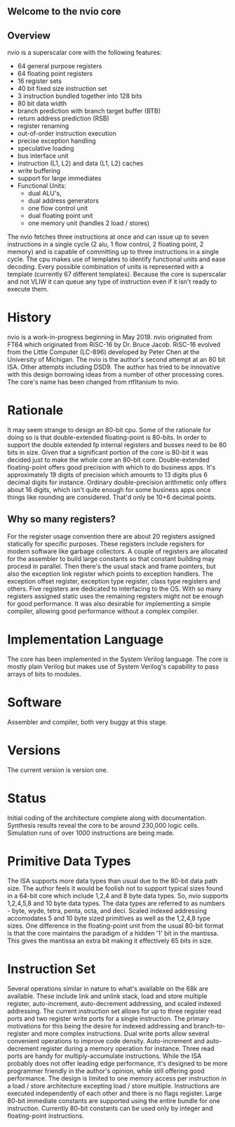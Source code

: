 ## Welcome to the nvio core

## Overview
nvio is a superscalar core with the following features:
- 64 general purpose registers
- 64 floating point registers
- 16 register sets
- 40 bit fixed size instruction set
- 3 instruction bundled together into 128 bits
- 80 bit data width
- branch prediction with branch target buffer (BTB)
- return address prediction (RSB)
- register renaming
- out-of-order instruction execution
- precise exception handling
- speculative loading
- bus interface unit
- instruction (L1, L2) and data (L1, L2) caches
- write buffering
- support for large immediates
- Functional Units:
	- dual ALU's,
	- dual address generators
	- one flow control unit
	- dual floating point unit
	- one memory unit (handles 2 load / stores)

The nvio fetches three instructions at once and can issue up to seven instructions in a single cycle (2 alu, 1 flow control, 2 floating point, 2 memory) and is capable of committing up to three instructions in a single cycle. The cpu makes use of templates to identify functional units and ease decoding. Every possible combination of units is represented with a template (currently 67 different templates). Because the core is superscalar and not VLIW it can queue any type of instruction even if it isn't ready to execute them. 

# History
nvio is a work-in-progress beginning in May 2019. nvio originated from FT64 which originated from RiSC-16 by Dr. Bruce Jacob. RiSC-16 evolved from the Little Computer (LC-896) developed by Peter Chen at the University of Michigan. The nvio is the author's second attempt at an 80 bit ISA. Other attempts including DSD9. The author has tried to be innovative with this design borrowing ideas from a number of other processing cores. The core's name has been changed from rtfItanium to nvio.

# Rationale
It may seem strange to design an 80-bit cpu. Some of the rationale for doing so is that double-extended floating-point is 80-bits. In order to support the double extended fp internal registers and busses need to be 80 bits in size. Given that a significant portion of the core is 80-bit it was decided just to make the whole core an 80-bit core. Double-extended floating-point offers good precision with which to do business apps. It's approximately 19 digits of precision which amounts to 13 digits plus 6 decimal digits for instance. Ordinary double-precision arithmetic only offers about 16 digits, which isn't quite enough for some business apps once things like rounding are considered. That'd only be 10+6 decimal points. 

## Why so many registers?
For the register usage convention there are about 20 registers assigned statically for specific purposes. These registers include registers for modern software like garbage collectors. A couple of registers are allocated for the assembler to build large constants so that constant building may procesd in parallel. Then there's the usual stack and frame pointers, but also the exception link register which points to exception handlers. The exception offset register, exception type register, class type registers and others. Five registers are dedicated to interfacing to the OS. With so many registers assigned static uses the remaining registers might not be enough for good performance. It was also desirable for implementing a simple compiler, allowing good performance without a complex compiler.

# Implementation Language
The core has been implemented in the System Verilog language. The core is mostly plain Verilog but makes use of System Verilog's capability to pass arrays of bits to modules.

# Software
Assembler and compiler, both very buggy at this stage.

# Versions
The current version is version one.

# Status
Initial coding of the architecture complete along with documentation. Synthesis results reveal the core to be around 230,000 logic cells. Simulation runs of over 1000 instructions are being made.

# Primitive Data Types
The ISA supports more data types than usual due to the 80-bit data path size. The author feels it would be foolish not to support typical sizes found in a 64-bit core which include 1,2,4 and 8 byte data types. So, nvio supports 1,2,4,5,8 and 10 byte data types. The data types are referred to as numbers - byte, wyde, tetra, penta, octa, and deci. Scaled indexed addressing accomodates 5 and 10 byte sized primitives as well as the 1,2,4,8 type sizes.
One difference in the floating-point unit from the usual 80-bit format is that the core maintains the paradigm of a hidden '1' bit in the mantissa. This gives the mantissa an extra bit making it effectively 65 bits in size.

# Instruction Set
Several operations similar in nature to what's available on the 68k are available. These include link and unlink stack, load and store multiple register, auto-increment, auto-decrement addressing, and scaled indexed addressing.
The current instruction set allows for up to three register read ports and two register write ports for a single instruction. The primary motivations for this being the desire for indexed addressing and branch-to-register and more complex instructions. Dual write ports allow several convenient operations to improve code density. Auto-increment and auto-decrement register during a memory operation for instance. Three read ports are handy for multiply-accumulate instructions. While the ISA probably does not offer leading edge performance, it's designed to be more programmer friendly in the author's opinion, while still offering good performance.
The design is limited to one memory access per instruction in a load / store architecture excepting load / store multiple.
Instructions are executed independently of each other and there is no flags register.
Large 80-bit immediate constants are supported using the entire bundle for one instruction. Currently 80-bit constants can be used only by integer and floating-point instructions.

